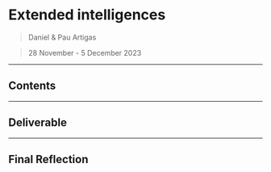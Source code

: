 # **Extended intelligences**

> Daniel & Pau Artigas

> 28 November - 5 December 2023

---

## **Contents**



______________________________
## **Deliverable**



______________________________
## **Final Reflection**